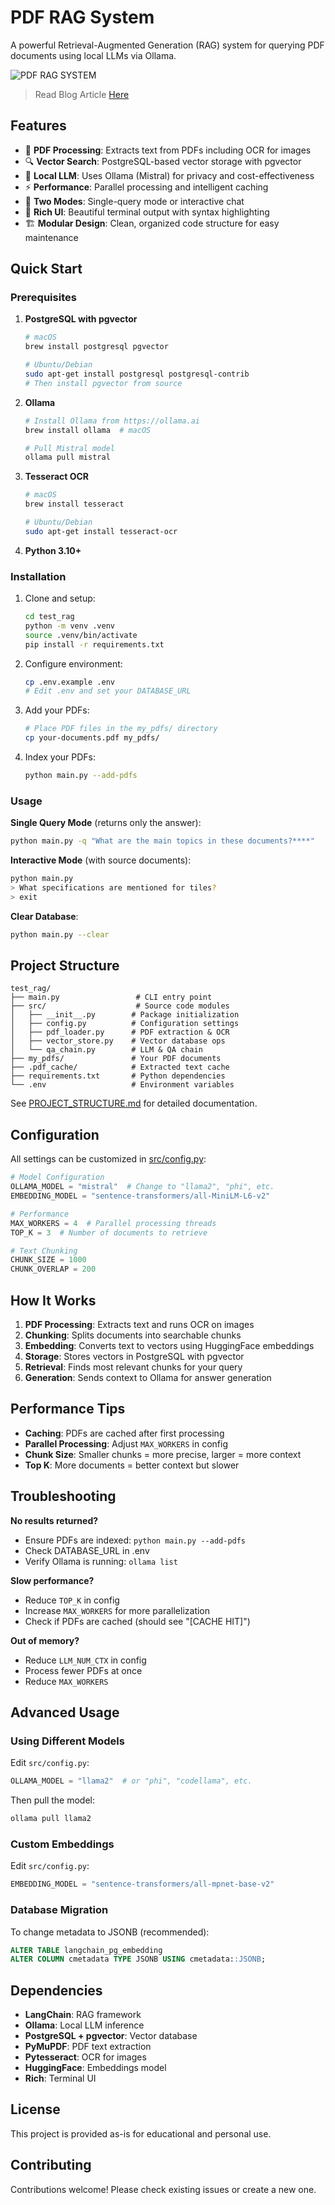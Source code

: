 # PDF RAG System

A powerful Retrieval-Augmented Generation (RAG) system for querying PDF documents using local LLMs via Ollama.

![PDF RAG SYSTEM](https://abdulkadersafi.com/storage/158/01K6E35JVPR2MCC56CRHNWRNDP.png)

> Read Blog Article [Here](https://abdulkadersafi.com/blog/retrieval-augmented-generation-rag-with-local-pdfs-and-ollama-a-developers-guide)

## Features

- 📄 **PDF Processing**: Extracts text from PDFs including OCR for images
- 🔍 **Vector Search**: PostgreSQL-based vector storage with pgvector
- 🤖 **Local LLM**: Uses Ollama (Mistral) for privacy and cost-effectiveness
- ⚡ **Performance**: Parallel processing and intelligent caching
- 💬 **Two Modes**: Single-query mode or interactive chat
- 🎨 **Rich UI**: Beautiful terminal output with syntax highlighting
- 🏗️ **Modular Design**: Clean, organized code structure for easy maintenance

## Quick Start

### Prerequisites

1. **PostgreSQL with pgvector**

   ```bash
   # macOS
   brew install postgresql pgvector

   # Ubuntu/Debian
   sudo apt-get install postgresql postgresql-contrib
   # Then install pgvector from source
   ```

2. **Ollama**

   ```bash
   # Install Ollama from https://ollama.ai
   brew install ollama  # macOS

   # Pull Mistral model
   ollama pull mistral
   ```

3. **Tesseract OCR**

   ```bash
   # macOS
   brew install tesseract

   # Ubuntu/Debian
   sudo apt-get install tesseract-ocr
   ```

4. **Python 3.10+**

### Installation

1. Clone and setup:

   ```bash
   cd test_rag
   python -m venv .venv
   source .venv/bin/activate
   pip install -r requirements.txt
   ```

2. Configure environment:

   ```bash
   cp .env.example .env
   # Edit .env and set your DATABASE_URL
   ```

3. Add your PDFs:

   ```bash
   # Place PDF files in the my_pdfs/ directory
   cp your-documents.pdf my_pdfs/
   ```

4. Index your PDFs:

   ```bash
   python main.py --add-pdfs
   ```

### Usage

**Single Query Mode** (returns only the answer):

```bash
python main.py -q "What are the main topics in these documents?****"
```

**Interactive Mode** (with source documents):

```bash
python main.py
> What specifications are mentioned for tiles?
> exit
```

**Clear Database**:

```bash
python main.py --clear
```

## Project Structure

```folder
test_rag/
├── main.py                 # CLI entry point
├── src/                    # Source code modules
│   ├── __init__.py        # Package initialization
│   ├── config.py          # Configuration settings
│   ├── pdf_loader.py      # PDF extraction & OCR
│   ├── vector_store.py    # Vector database ops
│   └── qa_chain.py        # LLM & QA chain
├── my_pdfs/               # Your PDF documents
├── .pdf_cache/            # Extracted text cache
├── requirements.txt       # Python dependencies
└── .env                   # Environment variables
```

See [PROJECT_STRUCTURE.md](PROJECT_STRUCTURE.md) for detailed documentation.

## Configuration

All settings can be customized in [src/config.py](src/config.py):

```python
# Model Configuration
OLLAMA_MODEL = "mistral"  # Change to "llama2", "phi", etc.
EMBEDDING_MODEL = "sentence-transformers/all-MiniLM-L6-v2"

# Performance
MAX_WORKERS = 4  # Parallel processing threads
TOP_K = 3  # Number of documents to retrieve

# Text Chunking
CHUNK_SIZE = 1000
CHUNK_OVERLAP = 200
```

## How It Works

1. **PDF Processing**: Extracts text and runs OCR on images
2. **Chunking**: Splits documents into searchable chunks
3. **Embedding**: Converts text to vectors using HuggingFace embeddings
4. **Storage**: Stores vectors in PostgreSQL with pgvector
5. **Retrieval**: Finds most relevant chunks for your query
6. **Generation**: Sends context to Ollama for answer generation

## Performance Tips

- **Caching**: PDFs are cached after first processing
- **Parallel Processing**: Adjust `MAX_WORKERS` in config
- **Chunk Size**: Smaller chunks = more precise, larger = more context
- **Top K**: More documents = better context but slower

## Troubleshooting

**No results returned?**

- Ensure PDFs are indexed: `python main.py --add-pdfs`
- Check DATABASE_URL in .env
- Verify Ollama is running: `ollama list`

**Slow performance?**

- Reduce `TOP_K` in config
- Increase `MAX_WORKERS` for more parallelization
- Check if PDFs are cached (should see "[CACHE HIT]")

**Out of memory?**

- Reduce `LLM_NUM_CTX` in config
- Process fewer PDFs at once
- Reduce `MAX_WORKERS`

## Advanced Usage

### Using Different Models

Edit `src/config.py`:

```python
OLLAMA_MODEL = "llama2"  # or "phi", "codellama", etc.
```

Then pull the model:

```bash
ollama pull llama2
```

### Custom Embeddings

Edit `src/config.py`:

```python
EMBEDDING_MODEL = "sentence-transformers/all-mpnet-base-v2"
```

### Database Migration

To change metadata to JSONB (recommended):

```sql
ALTER TABLE langchain_pg_embedding
ALTER COLUMN cmetadata TYPE JSONB USING cmetadata::JSONB;
```

## Dependencies

- **LangChain**: RAG framework
- **Ollama**: Local LLM inference
- **PostgreSQL + pgvector**: Vector database
- **PyMuPDF**: PDF text extraction
- **Pytesseract**: OCR for images
- **HuggingFace**: Embeddings model
- **Rich**: Terminal UI

## License

This project is provided as-is for educational and personal use.

## Contributing

Contributions welcome! Please check existing issues or create a new one.
